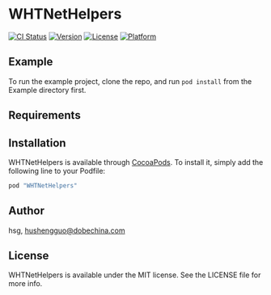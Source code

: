 # WHTNetHelpers

[![CI Status](http://img.shields.io/travis/hsg/WHTNetHelpers.svg?style=flat)](https://travis-ci.org/hsg/WHTNetHelpers)
[![Version](https://img.shields.io/cocoapods/v/WHTNetHelpers.svg?style=flat)](http://cocoapods.org/pods/WHTNetHelpers)
[![License](https://img.shields.io/cocoapods/l/WHTNetHelpers.svg?style=flat)](http://cocoapods.org/pods/WHTNetHelpers)
[![Platform](https://img.shields.io/cocoapods/p/WHTNetHelpers.svg?style=flat)](http://cocoapods.org/pods/WHTNetHelpers)

## Example

To run the example project, clone the repo, and run `pod install` from the Example directory first.

## Requirements

## Installation

WHTNetHelpers is available through [CocoaPods](http://cocoapods.org). To install
it, simply add the following line to your Podfile:

```ruby
pod "WHTNetHelpers"
```

## Author

hsg, hushengguo@dobechina.com

## License

WHTNetHelpers is available under the MIT license. See the LICENSE file for more info.
